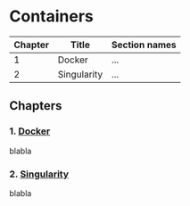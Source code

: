 # Containers

| Chapter | Title | Section names |
| --- | --- | --- |
| 1 | Docker | ... |
| 2 | Singularity | ... |

## Chapters

### 1. [Docker](1.docker.md)
blabla

### 2. [Singularity](2.singularity.md)
blabla
